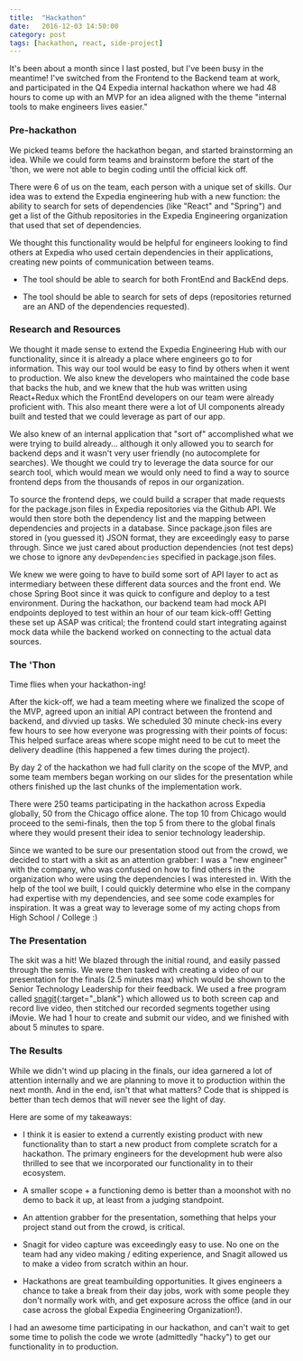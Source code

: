 ```yaml
---
title:  "Hackathon"
date:   2016-12-03 14:50:00
category: post
tags: [hackathon, react, side-project]
---
```


It's been about a month since I last posted, but I've been busy in the meantime! I've switched from the Frontend to the Backend team at work, and participated in the Q4 Expedia internal hackathon where we had 48 hours to come up with an MVP for an idea aligned with the theme "internal tools to make engineers lives easier."

### Pre-hackathon

We picked teams before the hackathon began, and started brainstorming an idea. While we could form teams and brainstorm before the start of the 'thon, we were not able to begin coding until the official kick off.

There were 6 of us on the team, each person with a unique set of skills. Our idea was to extend the Expedia engineering hub with a new function: the ability to search for sets of dependencies (like "React" and "Spring") and get a list of the Github repositories in the Expedia Engineering organization that used that set of dependencies.

We thought this functionality would be helpful for engineers looking to find others at Expedia who used certain dependencies in their applications, creating new points of communication between teams.

  - The tool should be able to search for both FrontEnd and BackEnd deps.

  - The tool should be able to search for sets of deps (repositories returned are an AND of the dependencies requested).

### Research and Resources

We thought it made sense to extend the Expedia Engineering Hub with our functionality, since it is already a place where engineers go to for information. This way our tool would be easy to find by others when it went to production. We also knew the developers who maintained the code base that backs the hub, and we knew that the hub was written using React+Redux which the FrontEnd developers on our team were already proficient with. This also meant there were a lot of UI components already built and tested that we could leverage as part of our app.

We also knew of an internal application that "sort of" accomplished what we were trying to build already... although it only allowed you to search for backend deps and it wasn't very user friendly (no autocomplete for searches). We thought we could try to leverage the data source for our search tool, which would mean we would only need to find a way to source frontend deps from the thousands of repos in our organization.

To source the frontend deps, we could build a scraper that made requests for the package.json files in Expedia repositories via the Github API. We would then store both the dependency list and the mapping between dependencies and projects in a database. Since package.json files are stored in (you guessed it) JSON format, they are exceedingly easy to parse through. Since we just cared about production dependencies (not test deps) we chose to ignore any `devDependencies` specified in package.json files.

We knew we were going to have to build some sort of API layer to act as intermediary between these different data sources and the front end. We chose Spring Boot since it was quick to configure and deploy to a test environment. During the hackathon, our backend team had mock API endpoints deployed to test within an hour of our team kick-off! Getting these set up ASAP was critical; the frontend could start integrating against mock data while the backend worked on connecting to the actual data sources.

### The 'Thon

Time flies when your hackathon-ing!

After the kick-off, we had a team meeting where we finalized the scope of the MVP, agreed upon an initial API contract between the frontend and backend, and divvied up tasks. We scheduled 30 minute check-ins every few hours to see how everyone was progressing with their points of focus: This helped surface areas where scope might need to be cut to meet the delivery deadline (this happened a few times during the project).

By day 2 of the hackathon we had full clarity on the scope of the MVP, and some team members began working on our slides for the presentation while others finished up the last chunks of the implementation work.

There were 250 teams participating in the hackathon across Expedia globally, 50 from the Chicago office alone. The top 10 from Chicago would proceed to the semi-finals, then the top 5 from there to the global finals where they would present their idea to senior technology leadership.

Since we wanted to be sure our presentation stood out from the crowd, we decided to start with a skit as an attention grabber: I was a "new engineer" with the company, who was confused on how to find others in the organization who were using the dependencies I was interested in. With the help of the tool we built, I could quickly determine who else in the company had expertise with my dependencies, and see some code examples for inspiration. It was a great way to leverage some of my acting chops from High School / College :)

### The Presentation

The skit was a hit! We blazed through the initial round, and easily passed through the semis. We were then tasked with creating a video of our presentation for the finals (2.5 minutes max) which would be shown to the Senior Technology Leadership for their feedback. We used a free program called [snagit][snagit]{:target="_blank"} which allowed us to both screen cap and record live video, then stitched our recorded segments together using iMovie. We had 1 hour to create and submit our video, and we finished with about 5 minutes to spare.

### The Results

While we didn't wind up placing in the finals, our idea garnered a lot of attention internally and we are planning to move it to production within the next month. And in the end, isn't that what matters? Code that is shipped is better than tech demos that will never see the light of day.

Here are some of my takeaways:

- I think it is easier to extend a currently existing product with new functionality than to start a new product from complete scratch for a hackathon. The primary engineers for the development hub were also thrilled to see that we incorporated our functionality in to their ecosystem.

- A smaller scope + a functioning demo is better than a moonshot with no demo to back it up, at least from a judging standpoint.

- An attention grabber for the presentation, something that helps your project stand out from the crowd, is critical.

- Snagit for video capture was exceedingly easy to use. No one on the team had any video making / editing experience, and Snagit allowed us to make a video from scratch within an hour.

- Hackathons are great teambuilding opportunities. It gives engineers a chance to take a break from their day jobs, work with some people they don't normally work with, and get exposure across the office (and in our case across the global Expedia Engineering Organization!).

I had an awesome time participating in our hackathon, and can't wait to get some time to polish the code we wrote (admittedly "hacky") to get our functionality in to production.

[snagit]: https://www.techsmith.com/snagit.html


